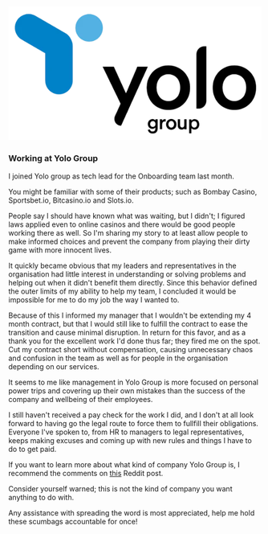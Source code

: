![Logo](logo.png)

### Working at Yolo Group

I joined Yolo group as tech lead for the Onboarding team last month.

You might be familiar with some of their products; such as Bombay Casino, Sportsbet.io, Bitcasino.io and Slots.io.

People say I should have known what was waiting, but I didn't; I figured laws applied even to online casinos and there would be good people working there as well. So I'm sharing my story to at least allow people to make informed choices and prevent the company from playing their dirty game with more innocent lives.

It quickly became obvious that my leaders and representatives in the organisation had little interest in understanding or solving problems and helping out when it didn't benefit them directly. Since this behavior defined the outer limits of my ability to help my team, I concluded it would be impossible for me to do my job the way I wanted to.

Because of this I informed my manager that I wouldn't be extending my 4 month contract, but that I would still like to fulfill the contract to ease the transition and cause minimal disruption. In return for this favor, and as a thank you for the excellent work I'd done thus far; they fired me on the spot. Cut my contract short without compensation, causing unnecessary chaos and confusion in the team as well as for people in the organisation depending on our services.

It seems to me like management in Yolo Group is more focused on personal power trips and covering up their own mistakes than the success of the company and wellbeing of their employees. 

I still haven't received a pay check for the work I did, and I don't at all look forward to having go the legal route to force them to fullfill their obligations. Everyone I've spoken to, from HR to managers to legal representatives, keeps making excuses and coming up with new rules and things I have to do to get paid.

If you want to learn more about what kind of company Yolo Group is, I recommend the comments on [this](https://www.reddit.com/r/Eesti/comments/1l4s2l0/how_yolo_group_deals_with_failure/) Reddit post.

Consider yourself warned; this is not the kind of company you want anything to do with.

Any assistance with spreading the word is most appreciated, help me hold these scumbags accountable for once!